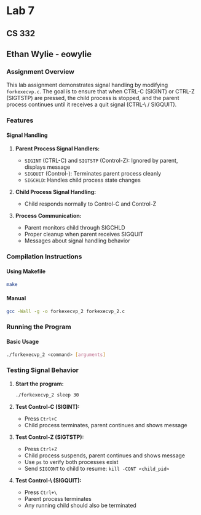 # Lab 7
## CS 332
## Ethan Wylie - eowylie

### Assignment Overview
This lab assignment demonstrates signal handling by modifying `forkexecvp.c`. The goal is to ensure that when CTRL-C (SIGINT) or CTRL-Z (SIGTSTP) are pressed, the child process is stopped, and the parent process continues until it receives a quit signal (CTRL-\ / SIGQUIT).

### Features

#### Signal Handling
1. **Parent Process Signal Handlers:**
   - `SIGINT` (CTRL-C) and `SIGTSTP` (Control-Z): Ignored by parent, displays message
   - `SIGQUIT` (Control-\): Terminates parent process cleanly
   - `SIGCHLD`: Handles child process state changes

2. **Child Process Signal Handling:**
   - Child responds normally to Control-C and Control-Z

3. **Process Communication:**
   - Parent monitors child through SIGCHLD
   - Proper cleanup when parent receives SIGQUIT
   - Messages about signal handling behavior

### Compilation Instructions

#### Using Makefile
```bash
make
```

#### Manual
```bash
gcc -Wall -g -o forkexecvp_2 forkexecvp_2.c
```

### Running the Program

#### Basic Usage
```bash
./forkexecvp_2 <command> [arguments]
```

### Testing Signal Behavior

1. **Start the program:**
   ```bash
   ./forkexecvp_2 sleep 30
   ```

2. **Test Control-C (SIGINT):**
   - Press `Ctrl+C`
   - Child process terminates, parent continues and shows message

3. **Test Control-Z (SIGTSTP):**
   - Press `Ctrl+Z`
   - Child process suspends, parent continues and shows message
   - Use `ps` to verify both processes exist
   - Send `SIGCONT` to child to resume: `kill -CONT <child_pid>`

4. **Test Control-\ (SIGQUIT):**
   - Press `Ctrl+\`
   - Parent process terminates
   - Any running child should also be terminated
